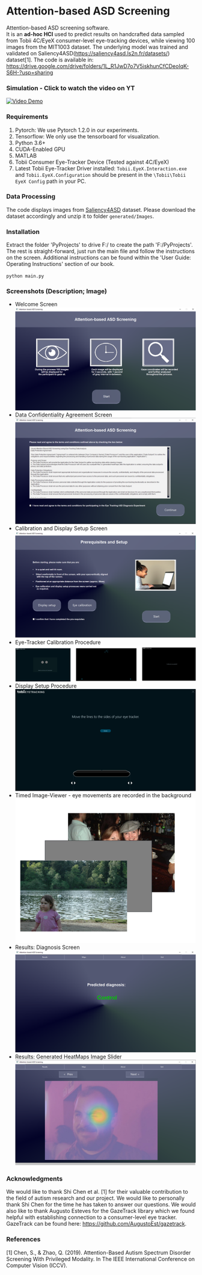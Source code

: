 # Attention-based ASD Screening
Attention-based ASD screening software.<br>
It is an **ad-hoc HCI** used to predict results on handcrafted data sampled from Tobii 4C/EyeX consumer-level eye-tracking devices, while viewing 100 images from the MIT1003 dataset.
The underlying model was trained and validated on Saliency4ASD(https://saliency4asd.ls2n.fr/datasets/) dataset[1].
The code is available in: https://drive.google.com/drive/folders/1L_R1JwD7o7V5iskhunCfCDeoIqK-S6H-?usp=sharing

### Simulation - Click to watch the video on YT

[![Video Demo](https://img.youtube.com/vi/Y2h2jh8pMAk/hqdefault.jpg)](https://youtu.be/Y2h2jh8pMAk)

### Requirements
1. Pytorch: We use Pytorch 1.2.0 in our experiments.
2. Tensorflow: We only use the tensorboard for visualization.
3. Python 3.6+
4. CUDA-Enabled GPU
5. MATLAB
6. Tobii Consumer Eye-Tracker Device (Tested against 4C/EyeX)
7. Latest Tobii Eye-Tracker Driver installed: `Tobii.EyeX.Interaction.exe` and `Tobii.EyeX.Configuration` should be present in the `\Tobii\Tobii EyeX Config` path in your PC.

### Data Processing
The code displays images from [Saliency4ASD](https://saliency4asd.ls2n.fr/datasets/) dataset. Please download the dataset accordingly and unzip it to folder `generated/Images`.

### Installation
Extract the folder 'PyProjects' to drive F:/ to create the path 'F:/PyProjects'. The rest is straight-forward, just run the main file and follow the instructions on the screen.
Additional instructions can be found within the 'User Guide: Operating Instructions' section of our book.

`python main.py` 

### Screenshots (Description; Image)
<div>
  <ul>
    <li>
      Welcome Screen<br><img src="imgs/first_screen.png">
    </li>
    <li>
      Data Confidentiality Agreement Screen<br><img src="imgs/agreement_screen.png">
    </li>
    <li>
      Calibration and Display Setup Screen<br><img src="imgs/calibration_screen.png">
    </li>
    <li>
      Eye-Tracker Calibration Procedure<br><img src="imgs/calibration_process.png">
    </li>
    <li>
      Display Setup Procedure<br><img src="imgs/displaySetup.jpg">
    </li>
    <li>
      Timed Image-Viewer - eye movements are recorded in the background<br><img src="imgs/experinent.png">
    </li>
    <li>
      Results: Diagnosis Screen<br><img src="imgs/result_screen1.png">
    </li>
    <li>
      Results: Generated HeatMaps Image Slider<br><img src="imgs/heatMap.png">
    </li>  
  </ul>
</div>

### Acknowledgments
We would like to thank Shi Chen et al. [1] for their valuable contribution to the field of autism research and our project.
We would like to personally thank Shi Chen for the time he has taken to answer our questions.
We would also like to thank Augusto Esteves for the GazeTrack library which we found helpful with establishing connection to a consumer-level eye tracker.
GazeTrack can be found here: https://github.com/AugustoEst/gazetrack.

### References
[1] Chen, S., & Zhao, Q. (2019). Attention-Based Autism Spectrum Disorder Screening With Privileged Modality. In The IEEE International Conference on Computer Vision (ICCV).
